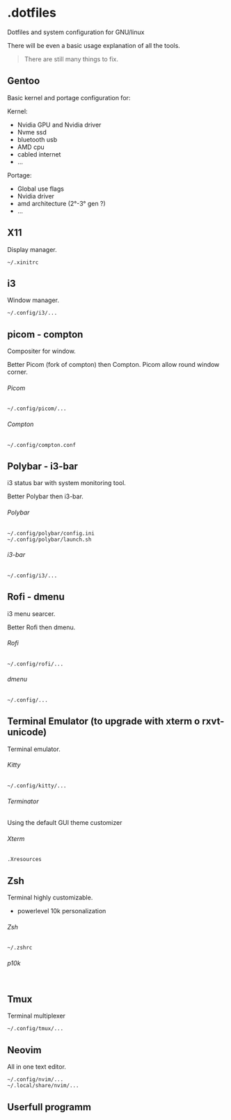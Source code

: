 # .dotfiles

Dotfiles and system configuration for GNU/linux 


There will be even a basic usage explanation of all the tools.

> There are still many things to fix.

## Gentoo
Basic kernel and portage configuration for:

Kernel:
- Nvidia GPU and Nvidia driver
- Nvme ssd
- bluetooth usb
- AMD cpu
- cabled internet
- ...

Portage:
- Global use flags
- Nvidia driver
- amd architecture (2°-3° gen ?)
- ...

## X11
Display manager.
```
~/.xinitrc
```

## i3
Window manager.

```
~/.config/i3/...
```

## picom - compton
Compositer for window. 

Better Picom (fork of compton) then Compton. Picom allow round window corner.

###### Picom 
```
~/.config/picom/...
```
###### Compton
```
~/.config/compton.conf
```

## Polybar - i3-bar
i3 status bar with system monitoring tool. 

Better Polybar then i3-bar.

###### Polybar 
```
~/.config/polybar/config.ini
~/.config/polybar/launch.sh
```

###### i3-bar
```
~/.config/i3/...
```

## Rofi - dmenu
i3 menu searcer. 

Better Rofi then dmenu.

###### Rofi 
```shell
~/.config/rofi/...
```
###### dmenu 
```
~/.config/...
```

## Terminal Emulator (to upgrade with xterm o rxvt-unicode)
Terminal emulator.

###### Kitty
```
~/.config/kitty/...
```

###### Terminator
Using the default GUI theme customizer

###### Xterm
```
.Xresources
```

## Zsh
Terminal highly customizable.
- powerlevel 10k personalization

###### Zsh 
```
~/.zshrc
```
###### p10k
```

```

## Tmux
Terminal multiplexer

``` 
~/.config/tmux/...
```

## Neovim
All in one text editor.

```
~/.config/nvim/...
~/.local/share/nvim/...
```

## Userfull programm

